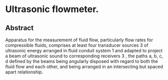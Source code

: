 # Ultrasonic flowmeter.

## Abstract
Apparatus for the measurement of fluid flow, particularly flow rates for compressible fluids, comprises at least four transducer sources 3 of ultrasonic energy arranged in fluid conduit system 1 and adapted to project a beam of ultrasonic sound to corresponding receivers 3 , the paths a, b, c, d defined by the beams being angularly disposed with regard to both the fluid flow and each other, and being arranged in an intersecting but spaced apart relationship.